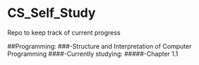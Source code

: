 # CS_Self_Study
Repo to keep track of current progress

##Programming:
  ###-Structure and Interpretation of Computer Programming
        ####-Currently studying:
              #####-Chapter 1.1
